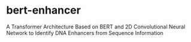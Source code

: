 # bert-enhancer
A Transformer Architecture Based on BERT and 2D Convolutional Neural Network to Identify DNA Enhancers from Sequence Information
